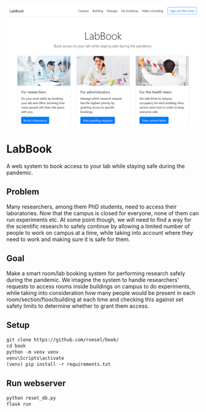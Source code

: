 
![](other/assets/about.gif)

# LabBook
A web system to book access to your lab while staying safe during the pandemic.

## Problem
Many researchers, among them PhD students, need to access their laboratories. Now that the campus is closed for everyone, none of them can run experiments etc. At some point though, we will need to find a way for the scientific research to safely continue by allowing a limited number of people to work on campus at a time, while taking into account where they need to work and making sure it is safe for them.

## Goal
Make a smart room/lab booking system for performing research safely during the pandemic. We imagine the system to handle researchers' requests to access rooms inside buildings on campus to do experiments, while taking into consideration how many people would be present in each room/section/floor/building at each time and checking this against set safety limits to determine whether to grant them access.

## Setup
```
git clone https://github.com/roesel/book/
cd book
python -m venv venv
venv\Scripts\activate
(venv) pip install -r requirements.txt
```
## Run webserver
```
python reset_db.py
flask run
```
